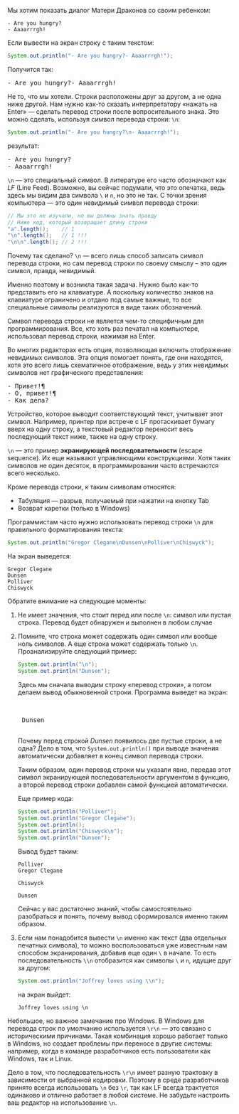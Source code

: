 Мы хотим показать диалог Матери Драконов со своим ребенком:

```text
- Are you hungry?
- Aaaarrrgh!
```

Если вывести на экран строку с таким текстом:

```java
System.out.println("- Are you hungry?- Aaaarrrgh!");
```

Получится так:

<pre class='hexlet-basics-output'>
- Are you hungry?- Aaaarrrgh!
</pre>

Не то, что мы хотели. Строки расположены друг за другом, а не одна ниже другой. Нам нужно как-то сказать интерпретатору «нажать на Enter» — сделать перевод строки после вопросительного знака. Это можно сделать, используя символ перевода строки: `\n`:

```java
System.out.println("- Are you hungry?\n- Aaaarrrgh!");
```

результат:

<pre class='hexlet-basics-output'>
- Are you hungry?
- Aaaarrrgh!
</pre>

`\n` — это специальный символ. В литературе его часто обозначают как *LF* (Line Feed). Возможно, вы сейчас подумали, что это опечатка, ведь здесь мы видим два символа `\` и `n`, но это не так. С точки зрения компьютера — это один невидимый символ перевода строки:

```java
// Мы это не изучали, но вы должны знать правду
// Ниже код, который возвращает длину строки
"a".length();    // 1
"\n".length();   // 1 !!!
"\n\n".length(); // 2 !!!
```

Почему так сделано? `\n` — всего лишь способ записать символ перевода строки, но сам перевод строки по своему смыслу – это один символ, правда, невидимый.

Именно поэтому и возникла такая задача. Нужно было как-то представить его на клавиатуре. А поскольку количество знаков на клавиатуре ограничено и отдано под самые важные, то все специальные символы реализуются в виде таких обозначений.

Символ перевода строки не является чем-то специфичным для программирования. Все, кто хоть раз печатал на компьютере, использовал перевод строки, нажимая на Enter.

Во многих редакторах есть опция, позволяющая включить отображение невидимых символов. Эта опция помогает понять, где они находятся, хотя это всего лишь схематичное отображение, ведь у этих невидимых символов нет графического представления:

<pre class='hexlet-basics-output'>
- Привет!¶
- О, привет!¶
- Как дела?
</pre>

Устройство, которое выводит соответствующий текст, учитывает этот символ. Например, принтер при встрече с LF протаскивает бумагу вверх на одну строку, а текстовый редактор переносит весь последующий текст ниже, также на одну строку.

`\n` — это пример **экранирующей последовательности** (escape sequence). Их еще называют управляющими конструкциями. Хотя таких символов не один десяток, в программировании часто встречаются всего несколько.

Кроме перевода строки, к таким символам относятся:

* Табуляция — разрыв, получаемый при нажатии на кнопку Tab
* Возврат каретки (только в Windows)

Программистам часто нужно использовать перевод строки `\n` для правильного форматирования текста:

```java
System.out.println("Gregor Clegane\nDunsen\nPolliver\nChiswyck");
```

На экран выведется:

```text
Gregor Clegane
Dunsen
Polliver
Chiswyck
```

Обратите внимание на следующие моменты:

1. Не имеет значения, что стоит перед или после `\n`: символ или пустая строка. Перевод будет обнаружен и выполнен в любом случае

2. Помните, что строка может содержать один символ или вообще ноль символов. А еще строка может содержать только `\n`. Проанализируйте следующий пример:

    ```java
    System.out.println("\n");
    System.out.println("Dunsen");
    ```

    Здесь мы сначала выводим строку «перевод строки», а потом делаем вывод обыкновенной строки. Программа выведет на экран:

    <pre class='hexlet-basics-output'>
    <br>
    Dunsen
    </pre>

    Почему перед строкой *Dunsen* появилось две пустые строки, а не одна? Дело в том, что `System.out.println()` при выводе значения автоматически добавляет в конец символ перевода строки.

    Таким образом, один перевод строки мы указали явно, передав этот символ экранирующей последовательности аргументом в функцию, а второй перевод строки добавлен самой функцией автоматически.

    Еще пример кода:

    ```java
    System.out.println("Polliver");
    System.out.println("Gregor Clegane");
    System.out.println();
    System.out.println("Chiswyck\n");
    System.out.println("Dunsen");
    ```

    Вывод будет таким:

    ```text
    Polliver
    Gregor Clegane

    Chiswyck

    Dunsen
    ```

    Сейчас у вас достаточно знаний, чтобы самостоятельно разобраться и понять, почему вывод сформировался именно таким образом.

3. Если нам понадобится вывести `\n` именно как текст (два отдельных печатных символа), то можно воспользоваться уже известным нам способом экранирования, добавив еще один `\` в начале. То есть последовательность `\\n` отобразится как символы `\` и `n`, идущие друг за другом:

    ```java
    System.out.println("Joffrey loves using \\n");
    ```

    на экран выйдет:

    ```text
    Joffrey loves using \n
    ```

Небольшое, но важное замечание про Windows. В Windows для перевода строк по умолчанию используется `\r\n` — это связано с историческими причинами. Такая комбинация хорошо работает только в Windows, но создает проблемы при переносе в другие системы: например, когда в команде разработчиков есть пользователи как Windows, так и Linux.

Дело в том, что последовательность `\r\n` имеет разную трактовку в зависимости от выбранной кодировки. Поэтому в среде разработчиков принято всегда использовать `\n` без `\r`, так как LF всегда трактуется одинаково и отлично работает в любой системе. Не забудьте настроить ваш редактор на использование `\n`.
